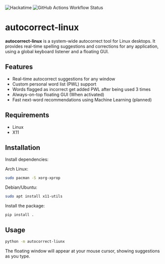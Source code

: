 ![Hackatime](https://hackatime-badge.hackclub.com/U08HC7N4JJW/autocorrect-linux)
![GitHub Actions Workflow Status](https://img.shields.io/github/actions/workflow/status/simon0302010/autocorrect-linux/.github%2Fworkflows%2Fpython-package.yml)


# autocorrect-linux

**autocorrect-linux** is a system-wide autocorrect tool for Linux desktops. It provides real-time spelling suggestions and corrections for any application, using a global keyboard listener and a floating GUI.

## Features

- Real-time autocorrect suggestions for any window
- Custom personal word list (PWL) support
- Words flagged as incorrect get added PWL after being used 3 times
- Always-on-top floating GUI (When activated)
- Fast next-word recommendations using Machine Learning (planned)

## Requirements

- Linux
- X11

## Installation

Install dependencies:

Arch Linux:
```bash
sudo pacman -S xorg-xprop
```

Debian/Ubuntu:
```bash
sudo apt install x11-utils
```

Install the package:
```bash
pip install .
```

## Usage

```bash
python -m autocorrect-liunx
```
The floating window will appear at your mouse cursor, showing suggestions as you type.